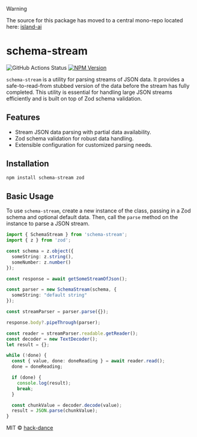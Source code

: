 > [!WARNING]
> The source for this package has moved to a central mono-repo located here: [island-ai](https://github.com/hack-dance/island-ai/tree/main/public-packages/schemaStream)


# schema-stream

![GitHub Actions Status](https://github.com/github/docs/actions/workflows/test.yml/badge.svg?branch=main) [![NPM Version](https://img.shields.io/npm/v/schema-stream.svg)](https://www.npmjs.com/package/schema-stream)


`schema-stream` is a utility for parsing streams of JSON data. It provides a safe-to-read-from stubbed version of the data before the stream has fully completed. This utility is essential for handling large JSON streams efficiently and is built on top of Zod schema validation.

## Features

- Stream JSON data parsing with partial data availability.
- Zod schema validation for robust data handling.
- Extensible configuration for customized parsing needs.


## Installation

```bash
npm install schema-stream zod
```

## Basic Usage

To use `schema-stream`, create a new instance of the class, passing in a Zod schema and optional default data. Then, call the `parse` method on the instance to parse a JSON stream.

```typescript
import { SchemaStream } from 'schema-stream';
import { z } from 'zod';

const schema = z.object({
  someString: z.string(),
  someNumber: z.number()
});

const response = await getSomeStreamOfJson();

const parser = new SchemaStream(schema, {
  someString: "default string"
});

const streamParser = parser.parse({});

response.body?.pipeThrough(parser);

const reader = streamParser.readable.getReader();
const decoder = new TextDecoder();
let result = {};

while (!done) {
  const { value, done: doneReading } = await reader.read();
  done = doneReading;

  if (done) {
    console.log(result);
    break;
  }

  const chunkValue = decoder.decode(value);
  result = JSON.parse(chunkValue);
}
```

MIT © [hack-dance](https://hack.dance)
